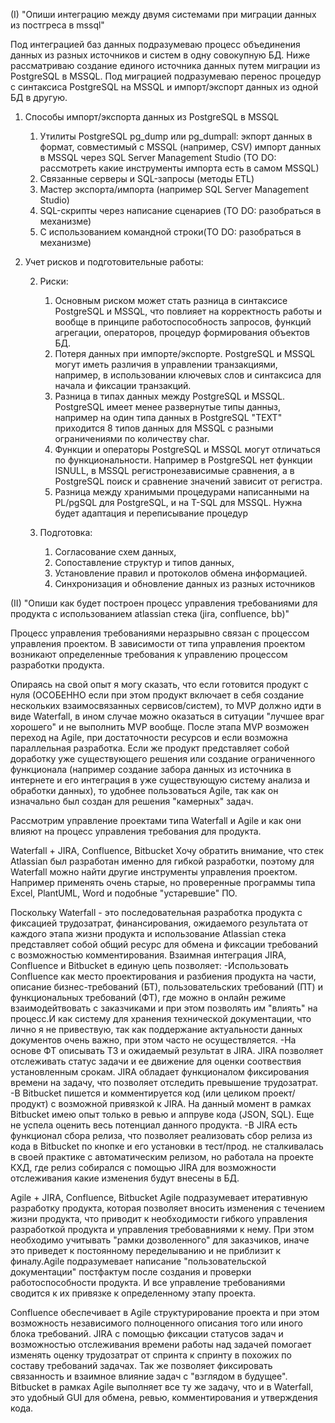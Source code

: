 
(I) "Опиши интеграцию между двумя системами при миграции данных из постгреса в mssql"

Под интеграцией баз данных подразумеваю процесс объединения данных из разных источников и систем в одну совокупную БД. Ниже рассматриваю создание единого источника данных путем миграции из PostgreSQL в MSSQL.
Под миграцией подразумеваю перенос процедур с синтаксиса PostgreSQL на MSSQL и импорт/экспорт данных из одной БД в другую.

1. Способы импорт/экспорта данных из PostgreSQL в MSSQL 

    1. Утилиты PostgreSQL pg_dump или pg_dumpall: экпорт данных в формат, совместимый с MSSQL (например, CSV)
    импорт данных в MSSQL через SQL Server Management Studio (TO DO: рассмотреть какие инструменты импорта есть в самом MSSQL)
    2. Связанные серверы и SQL-запросы (методы ETL)
    3. Мастер экспорта/импорта (например SQL Server Management Studio)
    4. SQL-скрипты через написание сценариев (TO DO: разобраться в механизме)
    5. С использованием командной строки(TO DO: разобраться в механизме)

2. Учет рисков и подготовительные работы:

    2. Риски:
        1. Основным риском может стать разница в синтаксисе PostgreSQL и MSSQL, что повлияет на корректность работы и вообще в принципе работоспособность запросов, 
        функций агрегации, операторов, процедур формирования объектов БД.
        2. Потеря данных при импорте/экспорте. PostgreSQL и MSSQL могут иметь различия в управлении транзакциями, например, в использовании ключевых слов и синтаксиса для начала и фиксации транзакций. 
        3. Разница в типах данных между PostgreSQL и MSSQL. PostgreSQL имеет менее развернутые типы данныз,
        например на один типа данных в PostgreSQL "TEXT" приходится 8 типов данных для MSSQL с разными ограничениями по количеству char.
        4. Функции и операторы PostgreSQL и MSSQL могут отличаться по функциональности. Например в PostgreSQL нет функции ISNULL, в MSSQL регистронезависимые сравнения, а в PostgreSQL поиск и сравнение значений зависит от регистра.
        5. Разница между хранимыми процедурами написанными на PL/pgSQL для PostgreSQL, и на T-SQL для MSSQL. Нужна будет адаптация и переписывание процедур

    2. Подготовка:
        1.  Согласование схем данных, 
        2. Сопоставление структур и типов данных, 
        3. Установление правил и протоколов обмена информацией. 
        4. Синхронизация и обновление данных из разных источников


(II) "Опиши как будет построен процесс управления требованиями для продукта с использованием atlassian стека (jira, confluence, bb)"

Процесс управления требованиями неразрывно связан с процессом управления проектом. В зависимости от типа управления проектом возникают определенные требования к управлению процессом разработки продукта. 

Опираясь на свой опыт я могу сказать, что если готовится продукт с нуля (ОСОБЕННО если при этом продукт включает в себя создание нескольких взаимосвязанных сервисов/систем), то MVP должно идти в виде Waterfall, в ином случае можно оказаться в ситуации "лучшее враг хорошего" и не выполнить MVP вообще. После этапа MVP возможен переход на Agile, при достаточности ресурсов и если возможна параллельная разработка.
Если же продукт представляет собой доработку уже существующего решения или создание ограниченного функционала (например создание забора данных из источника в интернете и его интеграция в уже существующую систему анализа и обработки данных), то удобнее пользоваться Agile, так как он изначально был создан для решения "камерных" задач.


Рассмотрим управление проектами типа Waterfall и Agile и как они влияют на процесс управления требования для продукта.

Waterfall + JIRA, Confluence, Bitbucket
Хочу обратить внимание, что стек Atlassian был разработан именно для гибкой разработки, поэтому для Waterfall можно найти другие инструменты управления проектом. Например применять очень старые, но проверенные программы типа Excel, PlantUML, Word и подобные "устаревшие" ПО.

Поскольку Waterfall - это последовательная разработка продукта с фиксацией трудозатрат, финансирования, ожидаемого результата от каждого этапа жизни продукта и использование Atlassian стека представляет собой общий ресурс для обмена и фиксации требований с возможностью комментирования. Взаимная интеграция JIRA, Confluence и Bitbucket в единую цепь позволяет:
    -Использовать Сonfluence как место проектирования и разбиения продукта на части, описание бизнес-требований (БТ), пользовательских требований (ПТ) и функциональных требований (ФТ), где можно в онлайн режиме взаимодейтвовать с заказчиками и при этом позволять им "влиять" на процесс.И как систему для хранения технической документации, что лично я не привествую, так как поддержание актуальности данных документов очень важно, при этом часто не осуществляется.
    -На основе ФТ описывать ТЗ и ожидаемый результат в JIRA. JIRA позволяет отслеживать статус задачи и ее движение для оценки соотвествия установленным срокам. JIRA обладает функционалом фиксирования времени на задачу, что позволяет отследить превышение трудозатрат.
    -В Bitbucket пишется и комментируется код (или целиком проект/продукт) с возможной привязкой к JIRA. На данный момент в рамках Bitbucket имею опыт только в ревью и аппруве кода (JSON, SQL). Еще не успела оценить весь потенциал данного продукта.
    -В JIRA есть функционал сбора релиза, что позволяет реализовать сбор релиза из кода в Bitbucket по кнопке и его установки в тест/прод. не сталкивалась в своей практике с автоматическим релизом, но работала на проекте КХД, где релиз собирался с помощью JIRA для возможности отслеживания какие изменения будут внесены в БД.

Agile + JIRA, Confluence, Bitbucket
Agile подразумевает итеративную разработку продукта, которая позволяет вносить изменения с течением жизни продукта, что приводит к необходимости гибкого управления разработкой продукта  и управления требовавниями к нему. При этом необходимо учитывать "рамки дозволенного" для заказчиков, иначе это приведет к постоянному переделыванию и не приблизит к финалу.Agile подразумевает написание "пользовательской документации" постфактум после создания и проверки работоспособности продукта. И все управление требованиями сводится к их привязке к определенному этапу проекта.

Сonfluence обеспечивает в Agile структурирование проекта и при этом возможность независимого полноценного описания того или иного блока требований.
JIRA с помощью фиксации статусов задач и возможностью отслеживания времени работы над задачей помогает изменять оценку трудозатрат от спринта к спринту в похожих по составу требований задачах. Так же позволяет фиксировать связанность и взаимное влияние задач с "взглядом в будущее".
Bitbucket в рамках Agile выполняет все ту же задачу, что и в Waterfall, это удобный GUI для обмена, ревью, комментирования и утверждения кода.
